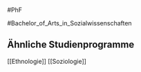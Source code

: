 #PhF

#Bachelor_of_Arts_in_Sozialwissenschaften

## Ähnliche Studienprogramme
[[Ethnologie]]
[[Soziologie]]